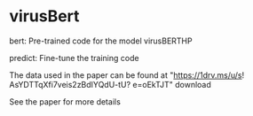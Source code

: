 # virusBert
bert: Pre-trained code for the model virusBERTHP

predict: Fine-tune the training code

The data used in the paper can be found at "https://1drv.ms/u/s! AsYDTTqXfi7veis2zBdIYQdU-tU? e=oEkTJT" download

See the paper for more details
